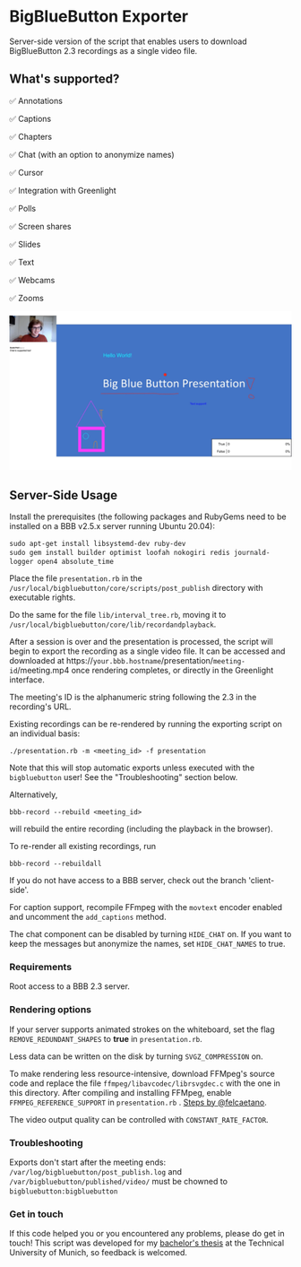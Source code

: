 
  

  

# BigBlueButton Exporter

  

  

Server-side version of the script that enables users to download BigBlueButton 2.3 recordings as a single video file.

  

  

## What's supported?

  

  

✅ Annotations <br  />

  

✅ Captions <br  />

  

✅ Chapters <br  />

  

✅ Chat (with an option to anonymize names) <br  />

  

✅ Cursor <br  />

  

✅ Integration with Greenlight <br  />

  

✅ Polls <br  />

  

✅ Screen shares <br  />

  

✅ Slides<br  />

  

✅ Text <br  />

  

✅ Webcams <br  />

  

✅ Zooms <br  />

  

  

![BigBlueButton recording exporter](/demo/export_example.png)

  

  

## Server-Side Usage

Install the prerequisites (the following packages and RubyGems need to be installed on a BBB v2.5.x server running Ubuntu 20.04):

```shell
sudo apt-get install libsystemd-dev ruby-dev
sudo gem install builder optimist loofah nokogiri redis journald-logger open4 absolute_time
```
  

Place the file `presentation.rb` in the `/usr/local/bigbluebutton/core/scripts/post_publish` directory with executable rights.

Do the same for the file `lib/interval_tree.rb`, moving it to `/usr/local/bigbluebutton/core/lib/recordandplayback`.

  

After a session is over and the presentation is processed, the script will begin to export the recording as a single video file. It can be accessed and downloaded at https://`your.bbb.hostname`/presentation/`meeting-id`/meeting.mp4 once rendering completes, or directly in the Greenlight interface.

  

The meeting's ID is the alphanumeric string following the 2.3 in the recording's URL.

  

Existing recordings can be re-rendered by running the exporting script on an individual basis:

  

    ./presentation.rb -m <meeting_id> -f presentation

  

Note that this will stop automatic exports unless executed with the `bigbluebutton` user! See the "Troubleshooting" section below.

  

Alternatively,

    bbb-record --rebuild <meeting_id>

  

will rebuild the entire recording (including the playback in the browser).

  

To re-render all existing recordings, run

  

    bbb-record --rebuildall

  

If you do not have access to a BBB server, check out the branch 'client-side'.

  

For caption support, recompile FFmpeg with the `movtext` encoder enabled and uncomment the `add_captions` method.

  

The chat component can be disabled by turning `HIDE_CHAT` on. If you want to keep the messages but anonymize the names, set `HIDE_CHAT_NAMES` to true.

  

### Requirements

  

Root access to a BBB 2.3 server.

  

### Rendering options

If your server supports animated strokes on the whiteboard, set the flag `REMOVE_REDUNDANT_SHAPES` to **true** in `presentation.rb`.

  

Less data can be written on the disk by turning `SVGZ_COMPRESSION` on.

  

To make rendering less resource-intensive, download FFMpeg's source code and replace the file `ffmpeg/libavcodec/librsvgdec.c` with the one in this directory. After compiling and installing FFMpeg, enable `FFMPEG_REFERENCE_SUPPORT` in `presentation.rb` . [Steps by @felcaetano](https://github.com/danielpetri1/bbb-recording-exporter/issues/44#issuecomment-904464887).

  

The video output quality can be controlled with `CONSTANT_RATE_FACTOR`.

  

### Troubleshooting

  

Exports don't start after the meeting ends: `/var/log/bigbluebutton/post_publish.log` and `/var/bigbluebutton/published/video/` must be chowned to `bigbluebutton:bigbluebutton`

  

### Get in touch

  

If this code helped you or you encountered any problems, please do get in touch! This script was developed for my [bachelor's thesis](https://mediatum.ub.tum.de/doc/1632305/1632305.pdf) at the Technical University of Munich, so feedback is welcomed.
